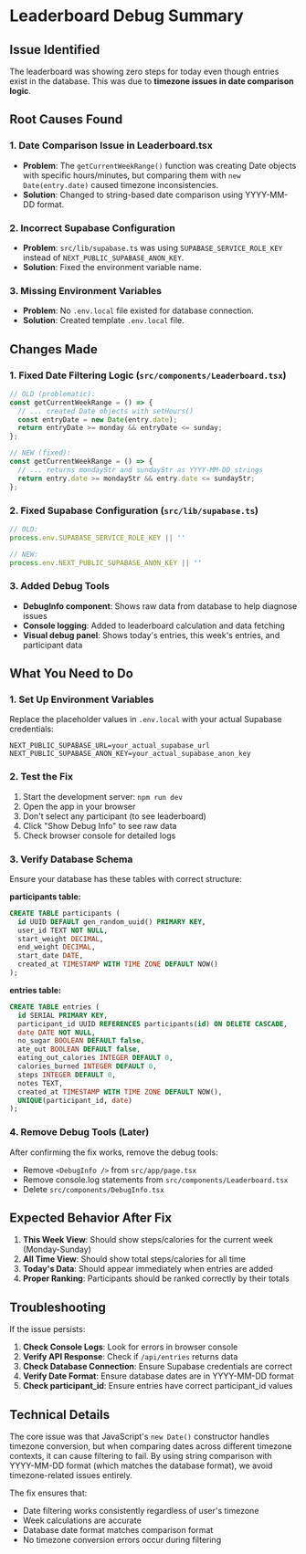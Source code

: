 # Leaderboard Debug Summary

## Issue Identified
The leaderboard was showing zero steps for today even though entries exist in the database. This was due to **timezone issues in date comparison logic**.

## Root Causes Found

### 1. **Date Comparison Issue in Leaderboard.tsx**
- **Problem**: The `getCurrentWeekRange()` function was creating Date objects with specific hours/minutes, but comparing them with `new Date(entry.date)` caused timezone inconsistencies.
- **Solution**: Changed to string-based date comparison using YYYY-MM-DD format.

### 2. **Incorrect Supabase Configuration**
- **Problem**: `src/lib/supabase.ts` was using `SUPABASE_SERVICE_ROLE_KEY` instead of `NEXT_PUBLIC_SUPABASE_ANON_KEY`.
- **Solution**: Fixed the environment variable name.

### 3. **Missing Environment Variables**
- **Problem**: No `.env.local` file existed for database connection.
- **Solution**: Created template `.env.local` file.

## Changes Made

### 1. Fixed Date Filtering Logic (`src/components/Leaderboard.tsx`)
```typescript
// OLD (problematic):
const getCurrentWeekRange = () => {
  // ... created Date objects with setHours()
  const entryDate = new Date(entry.date);
  return entryDate >= monday && entryDate <= sunday;
};

// NEW (fixed):
const getCurrentWeekRange = () => {
  // ... returns mondayStr and sundayStr as YYYY-MM-DD strings
  return entry.date >= mondayStr && entry.date <= sundayStr;
};
```

### 2. Fixed Supabase Configuration (`src/lib/supabase.ts`)
```typescript
// OLD:
process.env.SUPABASE_SERVICE_ROLE_KEY || ''

// NEW:
process.env.NEXT_PUBLIC_SUPABASE_ANON_KEY || ''
```

### 3. Added Debug Tools
- **DebugInfo component**: Shows raw data from database to help diagnose issues
- **Console logging**: Added to leaderboard calculation and data fetching
- **Visual debug panel**: Shows today's entries, this week's entries, and participant data

## What You Need to Do

### 1. **Set Up Environment Variables**
Replace the placeholder values in `.env.local` with your actual Supabase credentials:
```env
NEXT_PUBLIC_SUPABASE_URL=your_actual_supabase_url
NEXT_PUBLIC_SUPABASE_ANON_KEY=your_actual_supabase_anon_key
```

### 2. **Test the Fix**
1. Start the development server: `npm run dev`
2. Open the app in your browser
3. Don't select any participant (to see leaderboard)
4. Click "Show Debug Info" to see raw data
5. Check browser console for detailed logs

### 3. **Verify Database Schema**
Ensure your database has these tables with correct structure:

**participants table:**
```sql
CREATE TABLE participants (
  id UUID DEFAULT gen_random_uuid() PRIMARY KEY,
  user_id TEXT NOT NULL,
  start_weight DECIMAL,
  end_weight DECIMAL,
  start_date DATE,
  created_at TIMESTAMP WITH TIME ZONE DEFAULT NOW()
);
```

**entries table:**
```sql
CREATE TABLE entries (
  id SERIAL PRIMARY KEY,
  participant_id UUID REFERENCES participants(id) ON DELETE CASCADE,
  date DATE NOT NULL,
  no_sugar BOOLEAN DEFAULT false,
  ate_out BOOLEAN DEFAULT false,
  eating_out_calories INTEGER DEFAULT 0,
  calories_burned INTEGER DEFAULT 0,
  steps INTEGER DEFAULT 0,
  notes TEXT,
  created_at TIMESTAMP WITH TIME ZONE DEFAULT NOW(),
  UNIQUE(participant_id, date)
);
```

### 4. **Remove Debug Tools (Later)**
After confirming the fix works, remove the debug tools:
- Remove `<DebugInfo />` from `src/app/page.tsx`
- Remove console.log statements from `src/components/Leaderboard.tsx`
- Delete `src/components/DebugInfo.tsx`

## Expected Behavior After Fix

1. **This Week View**: Should show steps/calories for the current week (Monday-Sunday)
2. **All Time View**: Should show total steps/calories for all time
3. **Today's Data**: Should appear immediately when entries are added
4. **Proper Ranking**: Participants should be ranked correctly by their totals

## Troubleshooting

If the issue persists:

1. **Check Console Logs**: Look for errors in browser console
2. **Verify API Response**: Check if `/api/entries` returns data
3. **Check Database Connection**: Ensure Supabase credentials are correct
4. **Verify Date Format**: Ensure database dates are in YYYY-MM-DD format
5. **Check participant_id**: Ensure entries have correct participant_id values

## Technical Details

The core issue was that JavaScript's `new Date()` constructor handles timezone conversion, but when comparing dates across different timezone contexts, it can cause filtering to fail. By using string comparison with YYYY-MM-DD format (which matches the database format), we avoid timezone-related issues entirely.

The fix ensures that:
- Date filtering works consistently regardless of user's timezone
- Week calculations are accurate
- Database date format matches comparison format
- No timezone conversion errors occur during filtering